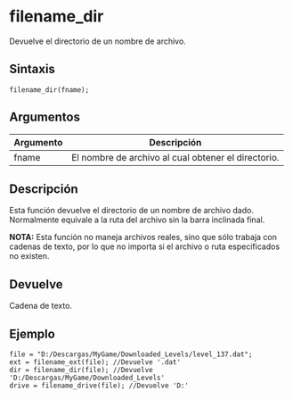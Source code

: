 # filename_dir

Devuelve el directorio de un nombre de archivo.

## Sintaxis

  
```gml  
filename_dir(fname);  
```  

## Argumentos

Argumento|Descripción|  
---|---|  
fname|El nombre de archivo al cual obtener el directorio.|  

## Descripción

Esta función devuelve el directorio de un nombre de archivo dado. Normalmente equivale a la ruta del archivo sin la barra inclinada final.  
  
**NOTA:** Esta función no maneja archivos reales, sino que sólo trabaja con cadenas de texto, por lo que no importa si el archivo o ruta especificados no existen.

## Devuelve

Cadena de texto.

## Ejemplo

  
```gml  
file = "D:/Descargas/MyGame/Downloaded_Levels/level_137.dat";  
ext = filename_ext(file); //Devuelve '.dat'  
dir = filename_dir(file); //Devuelve 'D:/Descargas/MyGame/Downloaded_Levels'  
drive = filename_drive(file); //Devuelve 'D:'  
```